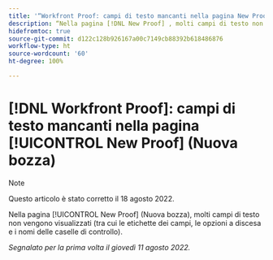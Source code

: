 ```yaml
---
title: '“Workfront Proof: campi di testo mancanti nella pagina New Proof (Nuova bozza)”'
description: “Nella pagina [!DNL New Proof] , molti campi di testo non vengono visualizzati (tra cui le etichette dei campi, le opzioni a discesa e i nomi delle caselle di controllo)”.
hidefromtoc: true
source-git-commit: d122c128b926167a00c7149cb88392b618486876
workflow-type: ht
source-wordcount: '60'
ht-degree: 100%

---
```



# [!DNL Workfront Proof]: campi di testo mancanti nella pagina [!UICONTROL New Proof] (Nuova bozza)

>[!NOTE]
>
>Questo articolo è stato corretto il 18 agosto 2022.

Nella pagina [!UICONTROL New Proof] (Nuova bozza), molti campi di testo non vengono visualizzati (tra cui le etichette dei campi, le opzioni a discesa e i nomi delle caselle di controllo).

_Segnalato per la prima volta il giovedì 11 agosto 2022._
